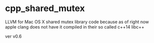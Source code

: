 # cpp\_shared\_mutex
LLVM for Mac OS X shared mutex library code because as of right now apple clang does not have it compiled in their so called c++14 libc++

ver v0.6


